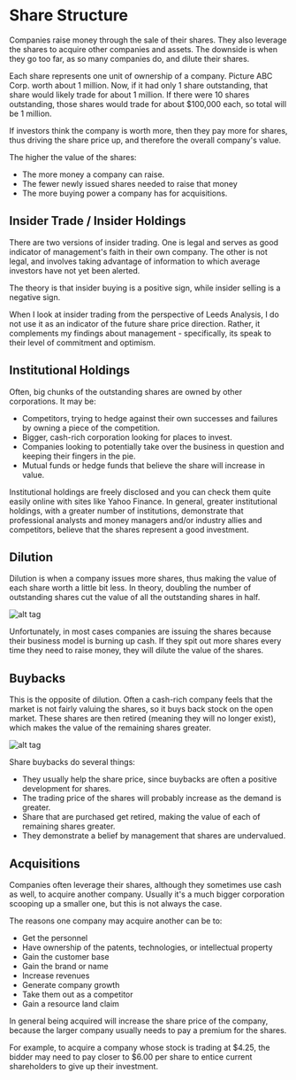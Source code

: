 # Share Structure

Companies raise money through the sale of their shares. They also leverage the shares to acquire other companies and assets. The downside is when they go too far, as so many companies do, and dilute their shares.

Each share represents one unit of ownership of a company. Picture ABC Corp. worth about 1 million. Now, if it had only 1 share outstanding, that share would likely trade for about 1 million. If there were 10 shares outstanding, those shares would trade for about $100,000 each, so total will be 1 million.

If investors think the company is worth more, then they pay more for shares, thus driving the share price up, and therefore the overall company's value.

The higher the value of the shares:

- The more money a company can raise.
- The fewer newly issued shares needed to raise that money
- The more buying power a company has for acquisitions.

## Insider Trade / Insider Holdings

There are two versions of insider trading. One is legal and serves as good indicator of management's faith in their own company. The other is not legal, and involves taking advantage of information to which average investors have not yet been alerted.

The theory is that insider buying is a positive sign, while insider selling is a negative sign.

When I look at insider trading from the perspective of Leeds Analysis, I do not use it as an indicator of the future share price direction. Rather, it complements my findings about management - specifically, its speak to their level of commitment and optimism.

## Institutional Holdings

Often, big chunks of the outstanding shares are owned by other corporations. It may be:

- Competitors, trying to hedge against their own successes and failures by owning a piece of the competition.
- Bigger, cash-rich corporation looking for places to invest.
- Companies looking to potentially take over the business in question and keeping their fingers in the pie.
- Mutual funds or hedge funds that believe the share will increase in value.

Institutional holdings are freely disclosed and you can check them quite easily online with sites like Yahoo Finance. In general, greater institutional holdings, with a greater number of institutions, demonstrate that professional analysts and money managers and/or industry allies and competitors, believe that the shares represent a good investment.

## Dilution

Dilution is when a company issues more shares, thus making the value of each share worth a little bit less. In theory, doubling the number of outstanding shares cut the value of all the outstanding shares in half.

![alt tag](https://i.imgsafe.org/6d9217dbdc.png)

Unfortunately, in most cases companies are issuing the shares because their business model is burning up cash. If they spit out more shares every time they need to raise money, they will dilute the value of the shares.

## Buybacks

This is the opposite of dilution. Often a cash-rich company feels that the market is not fairly valuing the shares, so it buys back stock on the open market. These shares are then retired (meaning they will no longer exist), which makes the value of the remaining shares greater.

![alt tag](https://i.imgsafe.org/6da4651569.png)

Share buybacks do several things:

- They usually help the share price, since buybacks are often a positive development for shares.
- The trading price of the shares will probably increase as the demand is greater.
- Share that are purchased get retired, making the value of each of remaining shares greater.
- They demonstrate a belief by management that shares are undervalued.

## Acquisitions

Companies often leverage their shares, although they sometimes use cash as well, to acquire another company. Usually it's a much bigger corporation scooping up a smaller one, but this is not always the case.

The reasons one company may acquire another can be to:

- Get the personnel
- Have ownership of the patents, technologies, or intellectual property
- Gain the customer base
- Gain the brand or name
- Increase revenues
- Generate company growth
- Take them out as a competitor
- Gain a resource land claim

In general being acquired will increase the share price of the company, because the larger company usually needs to pay a premium for the shares.

For example, to acquire a company whose stock is trading at $4.25, the bidder may need to pay closer to $6.00 per share to entice current shareholders to give up their investment.
